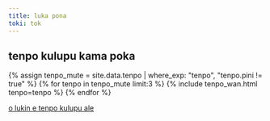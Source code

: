 ```yaml
---
title: luka pona
toki: tok
---
```


## tenpo kulupu kama poka

{% assign tenpo_mute = site.data.tenpo | where_exp: "tenpo", "tenpo.pini != true" %}
{% for tenpo in tenpo_mute limit:3 %}
{% include tenpo_wan.html tenpo=tenpo %}
{% endfor %}


<p class="insa"><a href="events.tok.html">o lukin e tenpo kulupu ale</a></p>

<script src="ijo/nasin-nanpa-pona.js"></script>
<script src="ijo/ante-tenpo.js"></script>
